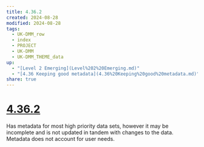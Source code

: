```yaml
---
title: 4.36.2
created: 2024-08-28
modified: 2024-08-28
tags:
  - UK-DMM_row
  - index
  - PROJECT
  - UK-DMM
  - UK-DMM_THEME_data
up:
  - "[Level 2 Emerging](Level%202%20Emerging.md)"
  - "[4.36 Keeping good metadata](4.36%20Keeping%20good%20metadata.md)"
share: true
---
```

# [4.36.2](4.36.2.md)

Has metadata for most high priority data sets, however it may be incomplete and is not updated in tandem with changes to the data. Metadata does not account for user needs.

